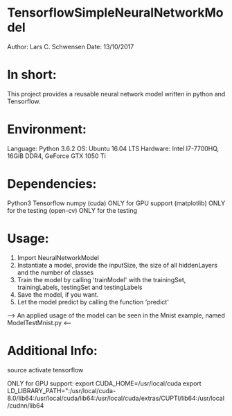# TensorflowSimpleNeuralNetworkModel

Author: Lars C. Schwensen
Date: 13/10/2017

# In short: 
This project provides a reusable neural network model written in python and Tensorflow.

# Environment:
Language: Python 3.6.2
OS: Ubuntu 16.04 LTS
Hardware: Intel I7-7700HQ, 16GiB DDR4, GeForce GTX 1050 Ti

# Dependencies:
Python3
Tensorflow
numpy
(cuda) ONLY for GPU support
(matplotlib) ONLY for the testing
(open-cv) ONLY for the testing

# Usage:
1. Import NeuralNetworkModel
2. Instantiate a model, provide the inputSize, the size of all hiddenLayers and the number of classes
3. Train the model by calling 'trainModel' with the trainingSet, trainingLabels, testingSet and testingLabels
4. Save the model, if you want.
5. Let the model predict by calling the function 'predict'

--> An applied usage of the model can be seen in the Mnist example, named ModelTestMnist.py <--

# Additional Info:

source activate tensorflow

ONLY for GPU support:
export CUDA_HOME=/usr/local/cuda 
export LD_LIBRARY_PATH=":/usr/local/cuda-8.0/lib64:/usr/local/cuda/lib64:/usr/local/cuda/extras/CUPTI/lib64:/usr/local/cudnn/lib64 

